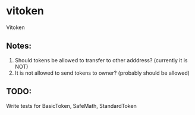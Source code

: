 # vitoken
Vitoken

Notes:
------
1. Should tokens be allowed to transfer to other adddress? (currently it is NOT)
2. It is not allowed to send tokens to owner? (probably should be allowed)

TODO:
----- 
Write tests for BasicToken, SafeMath, StandardToken